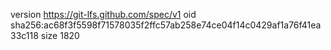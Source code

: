 version https://git-lfs.github.com/spec/v1
oid sha256:ac68f3f5598f71578035f2ffc57ab258e74ce04f14c0429af1a76f41ea33c118
size 1820
